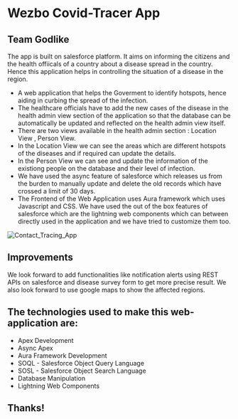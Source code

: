 # Wezbo Covid-Tracer App

## Team Godlike

The app is built on salesforce platform. It aims on informing the citizens and the health offiicals of a country about a disease spread in the country. Hence this application helps in controlling the situation of a disease in the region.

-   A web application that helps the Goverment to identify hotspots, hence aiding in curbing the spread of the infection.
-   The healthcare officials have to add the new cases of the disease in the health admin view section of  the application so that the database can be automatically be updated and reflected on the health admin view itself.
-   There are two views available in the health admin section : Location View , Person View.
-   In the Location View we can see the areas which are different hotspots of the diseases and if required can update the details.
-   In the Person View we can see and update the information of the existiong people on the database and their level of infection.
-   We have used the async feature of salesforce which releases us from the burden to manually update and delete the old records which have crossed a limit of 30 days.
-   The Frontend of the Web Application uses Aura framework which uses Javascript and CSS. We have used the out of the box features of salesforce which are the lightning web components which can between directly used in the application and we have tried to customize them too.

![Contact_Tracing_App](https://github.com/choudharymanish8585/contact-tracing/blob/master/screenshots/screenshots.png)

## Improvements
We look forward to add functionalities like notification alerts using REST APIs on salesforce and disease survey form to get more precise result.
We also look forward to use google maps to show the affected regions. 

## The technologies used to make this web-application are:

-   Apex Development
-   Async Apex
-   Aura Framework Development
-   SOQL - Salesforce Object Query Language
-   SOSL - Salesforce Object Search Language
-   Database Manipulation
-   Lightning Web Components

## Thanks!
